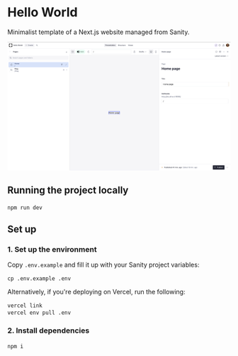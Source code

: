 # Hello World

Minimalist template of a Next.js website managed from Sanity.

![Studio Overview](./public/studio.png) 

## Running the project locally

```
npm run dev
```

## Set up

### 1. Set up the environment
Copy `.env.example` and fill it up with your Sanity project variables:

```
cp .env.example .env
```

Alternatively, if you're deploying on Vercel, run the following:

```
vercel link
vercel env pull .env
```

### 2. Install dependencies

```
npm i
```
